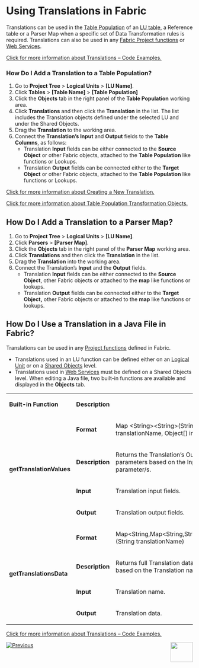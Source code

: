 # Using Translations in Fabric

Translations can be used in the [Table Population](/articles/07_table_population/01_table_population_overview.md) of an [LU table](/articles/06_LU_tables/01_LU_tables_overview.md), a Reference table or a Parser Map when a specific set of Data Transformation rules is required. Translations can also be used in any [Fabric Project functions](/articles/07_table_population/08_project_functions.md) or [Web Services](/articles/15_web_services_and_graphit/01_web_services_overview.md).

[Click for more information about Translations – Code Examples.](/articles/09_translations/05_translations_code_examples.md)

### How Do I Add a Translation to a Table Population?
 
1.	Go to **Project Tree** > **Logical Units** > **[LU Name]**. 
2.	Click **Tables** > **[Table Name]** > **[Table Population]**
3.	Click the **Objects** tab in the right panel of the **Table Population** working area.
4.	Click **Translations** and then click the **Translation** in the list. The list includes the Translation objects defined under the selected LU and under the Shared Objects.
5.	Drag the **Translation** to the working area.
6.	Connect the **Translation’s Input** and **Output** fields to the **Table Columns**, as follows:
       * Translation **Input** fields can be either connected to the **Source Object** or other Fabric objects, attached to the **Table Population** like functions or Lookups.
       * Translation **Output** fields can be connected either to the **Target Object** or other Fabric objects, attached to the **Table Population** like functions or Lookups. 


[Click for more information about Creating a New Translation.](/articles/09_translations/02_creating_a_new_translation_in_fabric.md)

[Click for more information about Table Population Transformation Objects.](/articles/07_table_population/06_table_population_transformation_rules.md)


## How Do I Add a Translation to a Parser Map?
 
1.	Go to **Project Tree** > **Logical Units** > **[LU Name]**. 
2.	Click **Parsers** > **[Parser Map]**.
3.	Click the **Objects** tab in the right panel of the **Parser Map** working area.
4.	Click **Translations** and then click the **Translation** in the list.
5.	Drag the **Translation** into the working area.
6.	Connect the Translation’s **Input** and the **Output** fields.
       * Translation **Input** fields can be either connected to the **Source Object**, other Fabric objects or attached to the **map** like functions or lookups.
       * Translation **Output** fields can be connected either to the **Target Object,** other Fabric objects or attached to the **map** like functions or lookups. 


## How Do I Use a Translation in a Java File in Fabric?
 
Translations can be used in any [Project functions](/articles/07_table_population/08_project_functions.md) defined in Fabric. 
* Translations used in an LU function can be defined either on an [Logical Unit](/articles/03_logical_units/01_LU_overview.md) or on a [Shared Objects](/articles/04_fabric_studio/12_shared_objects.md) level.
* Translations used in [Web Services](/articles/15_web_services_and_graphit/01_web_services_overview.md) must be defined on a Shared Objects level.
When editing a Java file, two built-in functions are available and displayed in the **Objects** tab.

<table>
<tbody>
<tr>
<td width="150pxl">
<p><strong>Built-in Function</strong></p>
</td>
<td colspan="2" width="750pxl">
<p><strong>Description</strong></p>
</td>
</tr>
<tr>
<td rowspan="4" width="150pxl">
<p><strong>getTranslationValues</strong></p>
</td>
<td width="150pxl">
<p><strong>Format</strong></p>
</td>
<td width="600pxl">
<p>Map &lt;String&gt;&lt;String&gt;(String translationName, Object[] inputs)</p>
</td>
</tr>
<tr>
<td width="84">
<p><strong>Description</strong></p>
</td>
<td width="377">
<p>Returns the Translation&rsquo;s Output parameters based on the Input parameter/s.</p>
</td>
</tr>
<tr>
<td width="84">
<p><strong>Input</strong></p>
</td>
<td width="377">
<p>Translation input fields.</p>
</td>
</tr>
<tr>
<td width="84">
<p><strong>Output</strong></p>
</td>
<td width="377">
<p>Translation output fields.</p>
</td>
</tr>
<tr>
<td rowspan="4" width="143">
<p><strong>getTranslationsData</strong></p>
</td>
<td width="84">
<p><strong>Format</strong></p>
</td>
<td width="377">
<p>Map&lt;String,Map&lt;String,String&gt;&gt;(String translationName)</p>
</td>
</tr>
<tr>
<td width="84">
<p><strong>Description</strong></p>
</td>
<td width="377">
<p>Returns full Translation data based on the Translation name.</p>
</td>
</tr>
<tr>
<td width="84">
<p><strong>Input</strong></p>
</td>
<td width="377">
<p>Translation name.</p>
</td>
</tr>
<tr>
<td width="84">
<p><strong>Output</strong></p>
</td>
<td width="377">
<p>Translation data.</p>
</td>
</tr>
</tbody>
</table>

[Click for more information about Translations – Code Examples.](/articles/09_translations/05_translations_code_examples.md)


[![Previous](/articles/images/Previous.png)](/articles/09_translations/03_data_population_in_a_translation.md)[<img align="right" width="60" height="54" src="/articles/images/Next.png">](/articles/09_translations/05_translations_code_examples.md)
